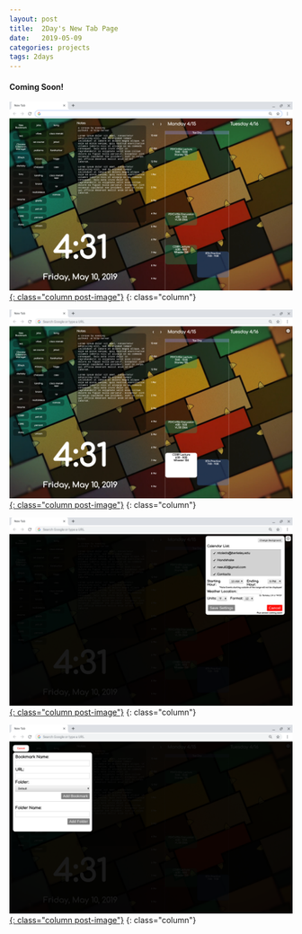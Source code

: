 ```yaml
---
layout: post
title:  2Day's New Tab Page
date:   2019-05-09
categories: projects
tags: 2days
---
```


#### Coming Soon!

[![newtab_1](/assets/images/2day_pictures/newtab_1.png){: class="column post-image"}](/assets/images/2day_pictures/newtab_1.png)
{: class="column"}

[![newtab_2](/assets/images/2day_pictures/newtab_2.png){: class="column post-image"}](/assets/images/2day_pictures/newtab_2.png)
{: class="column"}

[![newtab_3](/assets/images/2day_pictures/newtab_3.png){: class="column post-image"}](/assets/images/2day_pictures/newtab_3.png)
{: class="column"}

[![newtab_4](/assets/images/2day_pictures/newtab_4.png){: class="column post-image"}](/assets/images/2day_pictures/newtab_5.png)
{: class="column"}